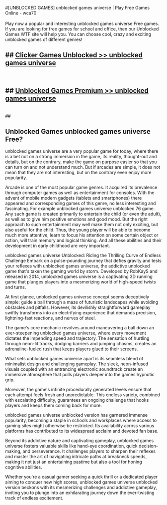 #[UNBLOCKED GAMES] unblocked games universe | Play Free Games Online - wca70 <br>
<br>
Play now a popular and interesting unblocked games universe Free games. If you are looking for free games for school and office, then our Unblocked Games WTF site will help you. You can choose cool, crazy and exciting unblocked games of different genres!


## ##  [Clicker Games Unblocked >> unblocked games universe](http://freeplayer.one?title=unblocked_games_universe&ref=22)
  <br>

##  ## [Unblocked Games Premium >> unblocked games universe](http://freeplayer.one?title=unblocked_games_universe&ref=22)
  <br>
  ##



## Unblocked Games unblocked games universe Free?

unblocked games universe are a very popular game for today, where there is a bet not on a strong immersion in the game, its reality, thought-out and details, but on the contrary, make the game on purpose easier so that you can turn on and not understand much. But if arcades are simple, it does not mean that they are not interesting, but on the contrary even enjoy more popularity.

Arcade is one of the most popular game genres. It acquired its prevalence through computer games as well as entertainment for consoles. With the advent of mobile modern gadgets (tablets and smartphones) there appeared and corresponding games of this genre, no less interesting and fascinating. For example unblocked games universe unblocked 76 game. Any such game is created primarily to entertain the child (or even the adult), as well as to give him positive emotions and good mood. But the right approach to such entertainment may well make them not only exciting, but also useful for the child. Thus, the young player will be able to become much more attentive, learn to focus his attention on some certain object or action, will train memory and logical thinking. And all these abilities and their development in early childhood are very important.

unblocked games universe Unblocked: Riding the Thrilling Curve of Endless Challenge
Embark on a pulse-pounding journey that defies gravity and tests your reflexes with unblocked games universe, the addictive unblocked game that's taken the gaming world by storm. Developed by RobKayS and released in 2014, unblocked games universe is a captivating 3D running game that plunges players into a mesmerizing world of high-speed twists and turns.

At first glance, unblocked games universe concept seems deceptively simple: guide a ball through a maze of futuristic landscapes while avoiding obstacles and pitfalls. However, its devilishly straightforward gameplay swiftly transforms into an electrifying experience that demands precision, lightning-fast reactions, and nerves of steel.

The game's core mechanic revolves around maneuvering a ball down an ever-steepening unblocked games universe, where every movement dictates the impending speed and trajectory. The sensation of hurtling through neon-lit tracks, dodging barriers and jumping chasms, creates an adrenaline-fueled rush that keeps players glued to their screens.

What sets unblocked games universe apart is its seamless blend of minimalist design and challenging gameplay. The sleek, neon-infused visuals coupled with an entrancing electronic soundtrack create an immersive atmosphere that pulls players deeper into the games hypnotic grip.

Moreover, the game's infinite procedurally generated levels ensure that each attempt feels fresh and unpredictable. This endless variety, combined with escalating difficulty, guarantees an ongoing challenge that hooks players and keeps them coming back for more.

unblocked games universe unblocked version has garnered immense popularity, becoming a staple in schools and workplaces where access to gaming sites might otherwise be restricted. Its availability across various platforms has contributed to its widespread acclaim and devoted fan base.

Beyond its addictive nature and captivating gameplay, unblocked games universe fosters valuable skills like hand-eye coordination, quick decision-making, and perseverance. It challenges players to sharpen their reflexes and master the art of navigating intricate paths at breakneck speeds, making it not just an entertaining pastime but also a tool for honing cognitive abilities.

Whether you're a casual gamer seeking a quick thrill or a dedicated player aiming to conquer new high scores, unblocked games universe unblocked version beckons with its mesmerizing challenges and addictive gameplay, inviting you to plunge into an exhilarating journey down the ever-twisting track of endless excitement.